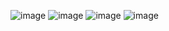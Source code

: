 ![image](https://github.com/user-attachments/assets/38429e5c-6ca4-42fb-95ca-8a430f828b14)
![image](https://github.com/user-attachments/assets/bbc1493c-3a8d-496b-98cf-6e4946ce58f9)
![image](https://github.com/user-attachments/assets/01d0d896-9fb2-418d-b128-1ca8e0a18962)
![image](https://github.com/user-attachments/assets/e8972963-4f99-4b7c-a0ee-5db76faa5ef6)
